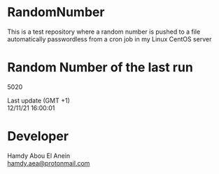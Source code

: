 # RandomNumber    
This is a test repository where a random number is pushed to a file automatically passwordless from a cron job in my Linux CentOS server    
# Random Number of the last run   
5020
      
Last update (GMT +1)    
12/11/21 16:00:01
# Developer    
Hamdy Abou El Anein   
hamdy.aea@protonmail.com
